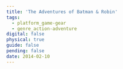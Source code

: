 ```yaml
---
title: 'The Adventures of Batman & Robin'
tags:
  - platform_game-gear
  - genre_action-adventure
digital: false
physical: true
guide: false
pending: false
date: 2014-02-10
---
```

